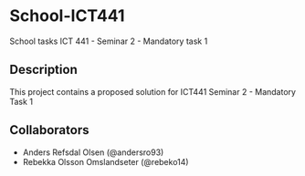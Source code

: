 # School-ICT441
School tasks ICT 441 - Seminar 2 - Mandatory task 1

## Description
This project contains a proposed solution for ICT441 Seminar 2 - Mandatory Task 1 

## Collaborators
* Anders Refsdal Olsen (@andersro93)
* Rebekka Olsson Omslandseter (@rebeko14)


